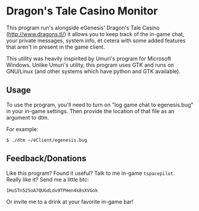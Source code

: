Dragon's Tale Casino Monitor
============================

This program run's alongside eGenesis' Dragon's Tale Casino 
(<http://www.dragons.tl/>) it allows you to keep track of the 
in-game chat, your private messages, system info, et cetera with
some added features that aren't in present in the game client.

This utility was heavily inspirited by Umuri's program for 
Microsoft Windows.  Unlike Umuri's utility, this program uses GTK
and runs on GNU/Linux (and other systems which have python and GTK 
available).


Usage
-----

To use the program, you'll need to turn on "log game chat to 
egenesis.bug" in your in-game settings.  Then provide the location of that 
file as an argument to dtm.

For example:

    $ ./dtm ~/eClient/egenesis.bug


Feedback/Donations
-------------------

Like this program?  Found it useful?  Talk to me in-game `tspacepilot`.  
Really like it?  Send me a little btc:

    1HuSTn525oA7QUGdLdv9TPHen4k8sXVGok

Or invite me to a drink at your favorite in-game bar!
